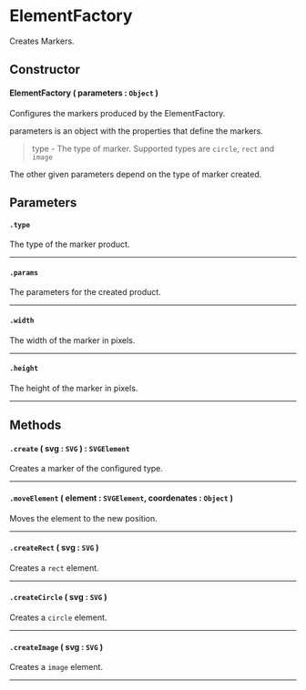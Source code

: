# ElementFactory
Creates Markers.

## Constructor

#### ElementFactory ( parameters : `Object` )
 Configures the markers produced by the ElementFactory.

 parameters is an object with the properties that define the markers.

 > type - The type of marker. Supported types are `circle`, `rect` and `image`

 The other given parameters depend on the type of marker created.

## Parameters

#### `.type`
  The type of the marker product.

---
#### `.params`
  The parameters for the created product.

---
#### `.width`
  The width of the marker in pixels.

---
#### `.height`
  The height of the marker in pixels.

---

## Methods

#### `.create` ( svg : `SVG` ) : `SVGElement`
  Creates a marker of the configured type.

---

#### `.moveElement` ( element : `SVGElement`, coordenates : `Object` )
  Moves the element to the new position.

---
#### `.createRect` ( svg : `SVG` )
  Creates a `rect` element.

---
#### `.createCircle` ( svg : `SVG` )
  Creates a `circle` element.

---
#### `.createImage` ( svg : `SVG` )
  Creates a `image` element.

---